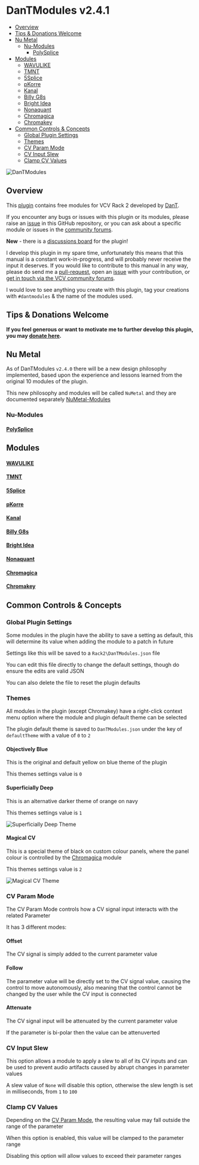 # DanTModules v2.4.1

* [Overview](#overview)
* [Tips & Donations Welcome](#tips--donations-welcome)
* [Nu Metal](#nu-metal)
  * [Nu-Modules](#nu-modules)
    * [PolySplice](#polysplice)
* [Modules](#modules)
  * [WAVULIKE](#wavulike)
  * [TMNT](#tmnt)
  * [5Splice](#5splice)
  * [pKorre](#pkorre)
  * [Kanal](#kanal)
  * [Billy G8s](#billy-g8s)
  * [Bright Idea](#bright-idea)
  * [Nonaquant](#nonaquant)
  * [Chromagica](#chromagica)
  * [Chromakey](#chromakey)
* [Common Controls & Concepts](#common-controls--concepts)
  * [Global Plugin Settings](#global-plugin-settings)
  * [Themes](#themes)
  * [CV Param Mode](#cv-param-mode)
  * [CV Input Slew](#cv-input-slew)
  * [Clamp CV Values](#clamp-cv-values)

![DanTModules](img/dantmodules.png)

## Overview

This [plugin](https://library.vcvrack.com/DanTModules/) contains free modules for VCV Rack 2 developed by [DanT](https://www.youtube.com/@MiffReal).

If you encounter any bugs or issues with this plugin or its modules, please raise an [issue](https://github.com/Miff-Real/DanTModules-Manual/issues) in this GitHub repository, or you can ask about a specific module or issues in the [community forums](https://community.vcvrack.com/c/plugins/6).

**New** - there is a [discussions board](https://github.com/Miff-Real/DanTModules-Manual/discussions) for the plugin!

I develop this plugin in my spare time, unfortunately this means that this manual is a constant work-in-progress, and will probably never receive the input it deserves. If you would like to contribute to this manual in any way, please do send me a [pull-request](https://www.digitalocean.com/community/tutorials/how-to-create-a-pull-request-on-github), open an [issue](https://github.com/Miff-Real/DanTModules-Manual/issues) with your contribution, or [get in touch via the VCV community forums](https://community.vcvrack.com/u/dan.tilley/summary).

I would love to see anything you create with this plugin, tag your creations with `#dantmodules` & the name of the modules used.

## Tips & Donations Welcome

**If you feel generous or want to motivate me to further develop this plugin, you may [donate here](https://monzo.me/danieltilley2).**

## Nu Metal

As of DanTModules `v2.4.0` there will be a new design philosophy implemented, based upon the experience and lessons learned from the original 10 modules of the plugin.

This new philosophy and modules will be called `NuMetal` and they are documented separately [NuMetal-Modules](nu-metal.md)

### Nu-Modules

#### [PolySplice](nu-metal.md#polysplice)

## Modules

#### [WAVULIKE](wavulike.md)
#### [TMNT](tmnt.md)
#### [5Splice](5splice.md)
#### [pKorre](pkorre.md)
#### [Kanal](kanal.md)
#### [Billy G8s](billyg8s.md)
#### [Bright Idea](brightidea.md)
#### [Nonaquant](nonaquant.md)
#### [Chromagica](chromagica.md)
#### [Chromakey](chromakey.md)

## Common Controls & Concepts

### Global Plugin Settings

Some modules in the plugin have the ability to save a setting as default, this will determine its value when adding the module to a patch in future

Settings like this will be saved to a `Rack2\DanTModules.json` file

You can edit this file directly to change the default settings, though do ensure the edits are valid JSON

You can also delete the file to reset the plugin defaults

### Themes

All modules in the plugin (except Chromakey) have a right-click context menu option where the module and plugin default theme can be selected

The plugin default theme is saved to `DanTModules.json` under the key of `defaultTheme` with a value of `0` to `2`

#### Objectively Blue

This is the original and default yellow on blue theme of the plugin

This themes settings value is `0`

#### Superficially Deep

This is an alternative darker theme of orange on navy

This themes settings value is `1`

![Superficially Deep Theme](img/dantmodules-deep.png)

#### Magical CV

This is a special theme of black on custom colour panels, where the panel colour is controlled by the [Chromagica](chromagica.md) module

This themes settings value is `2`

![Magical CV Theme](img/dantmodules-magic.png)

### CV Param Mode

The CV Param Mode controls how a CV signal input interacts with the related Parameter

It has 3 different modes:

#### Offset

The CV signal is simply added to the current parameter value

#### Follow

The parameter value will be directly set to the CV signal value, causing the control to move autonomously, also meaning that the control cannot be changed by the user while the CV input is connected

#### Attenuate

The CV signal input will be attenuated by the current parameter value

If the parameter is bi-polar then the value can be attenuverted

### CV Input Slew

This option allows a module to apply a slew to all of its CV inputs and can be used to prevent audio artifacts caused by abrupt changes in parameter values

A slew value of `None` will disable this option, otherwise the slew length is set in milliseconds, from `1` to `100`

### Clamp CV Values

Depending on the [CV Param Mode](#cv-param-mode), the resulting value may fall outside the range of the parameter

When this option is enabled, this value will be clamped to the parameter range

Disabling this option will allow values to exceed their parameter ranges
